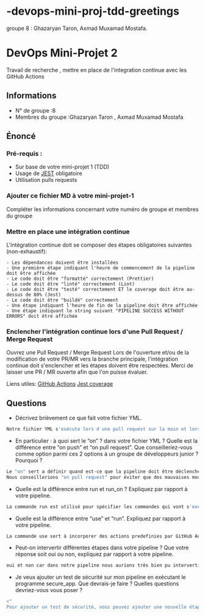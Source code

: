 # -devops-mini-proj-tdd-greetings

groupe 8 : Ghazaryan Taron, Axmad Muxamad Mostafa.

# DevOps Mini-Projet 2

Travail de recherche , mettre en place de l'integration continue avec les GitHub Actions

## Informations

-   N° de groupe :8
-   Membres du groupe :Ghazaryan Taron , Axmad Muxamad Mostafa

## Énoncé

### Pré-requis :

-   Sur base de votre mini-projet 1 (TDD)
-   Usage de [JEST](https://jestjs.io/docs/getting-started) obligatoire
-   Utilisation pulls requests

### Ajouter ce fichier MD à votre mini-projet-1

Compléter les informations concernant votre numéro de groupe et membres du groupe

### Mettre en place une intégration continue

L'intégration continue doit se composer des étapes obligatoires suivantes (non-exhaustif):

    - Les dépendances doivent être installées
    - Une première étape indiquant l'heure de commencement de la pipeline doit être affichée
    - Le code doit être "formatté" correctement (Prettier)
    - Le code doit être "linté" correctement (Lint)
    - Le code doit être "testé" correctement ET le coverage doit être au-dessus de 80% (Jest)
    - Le code doit être "buildé" correctement
    - Une étape indiquant l'heure de fin de la pipeline doit être affichée
    - Une étape indiquant le string suivant "PIPELINE SUCCESS WITHOUT ERRORS" doit être affichée

### Enclencher l'intégration continue lors d'une Pull Request / Merge Request

Ouvrez une Pull Request / Merge Request
Lors de l'ouverture et/ou de la modification de votre PR/MR vers la branche principale, l'intégration continue doit s'enclencher et les étapes doivent être respectées.
Merci de laisser une PR / MR ouverte afin que l'on puisse évaluer.

Liens utiles:
[GitHub Actions](https://docs.github.com/fr/actions)
[Jest coverage](https://www.valentinog.com/blog/jest-coverage/)

## Questions

-   Décrivez brièvement ce que fait votre fichier YML.

```bash
Notre fichier YML s'exécute lors d une pull request sur la main et lors d'un push sur les autres branche. Il met d'abord en place Node.js ensuite il affiche l'heure de l'exécution du fichier dans la pipeline , il installe les dépendences, il configure Eslint et Prettier pour notre projet, il test notre projet et affiche le coverage, il build le projet et finalement affiche l'heure de fin de pipeline et un petit message.
```

-   En particulier : à quoi sert le “on” ? dans votre fichier YML ? Quelle est la différence entre “on push” et “on pull request”. Que conseilleriez-vous comme option parmi ces 2 options à un groupe de développeurs junior ? Pourquoi ?

```bash
Le "on" sert a définir quand est-ce que la pipeline doit être déclenchée et alors on a les options : "on push" et "on pull request".
Nous conseillerions "on pull request" pour éviter que des mauvaises modifications arrivent sur la branche principale et cela permettrait aussi de faire check les mofications par les personnes plus expérimentées plus facilement.
```

-   Quelle est la différence entre run et run_on ? Expliquez par rapport à votre pipeline.

```bash
La commande run est utilisé pour spécifier les commandes qui vont s'executer lors d'une étape tandis que la commande run on est utilisé pour specifier les evenements qui vont executer le flux de travail.
```

-   Quelle est la différence entre “use” et “run”. Expliquez par rapport à votre pipeline.

```bash
La commande use sert à incorporer des actions predefinies par GitHub Actions dans notre pipeline tandis le run sert à executer des commandes durant des etapes qui sont beaucoup plus specifiques à notre workflow (exemple : l'installation des dépendances)
```

-   Peut-on intervertir différentes étapes dans votre pipeline ? Que votre réponse soit oui ou non, expliquez par rapport à votre pipeline.

```bash
oui et non car dans notre pipeline nous aurions très bien pu intervertir certaines étapes comme la configuration du prettier et du linter mais nous serions obligés de commencer dans tout les cas par l'installation des dépendances car les étapes ultérieur en dependent.
```

-   Je veux ajouter un test de sécurité sur mon pipeline en exécutant le programme secure_app. Que devrais-je faire ? Quelles questions devriez-vous vous poser ?

```bash
<"
Pour ajouter un test de sécurité, vous pouvez ajouter une nouvelle étape après celles existant déjà dans la pipeline avec la commande run afin que celle-ci s'exécute. Il faudra juste faire attention à installer les dépendences dont le programme à besoin.
```

